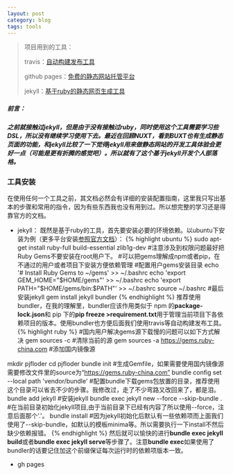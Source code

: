 ```yaml
---
layout: post
category: blog
tags: tools 
---
```


>项目用到的工具：
>
>travis：[自动构建发布工具](https://travis-ci.org/)
>
>github pages：[免费的静态网站托管平台](https://pages.github.com/)
>
>jekyll：[基于ruby的静态网页生成工具](https://jekyllrb.com/)

##### 前言：
##### 之前就接触过jekyll，但是由于没有接触过ruby，同时使用这个工具需要学习些DSL，所以没有继续学习使用下去。最近在回顾NUXT，看到BUXT也有生成静态页面的功能，和jekyll比较了一下觉得jekyll用来做静态网站的开发工具体验会更好一点（可能是更有折腾的感觉吧）。所以就有了这个基于jekyll开发个人部落格。

### 工具安装

在使用任何一个工具之前，其文档必然会有详细的安装配置指南，这里我只写出基本的步骤和常用的指令，因为有些东西我也没有用到过。所以想完整的学习还是得靠官方的文档。

- jekyll：
既然是基于ruby的工具，首先要安装必要的环境依赖。以ubuntu下安装为例（更多平台安装[参照官方文档](https://jekyllrb.com/docs/installation/)）：
{% highlight ubuntu %}
sudo apt-get install ruby-full build-essential zlib1g-dev 
#注意涉及到权限问题最好把Ruby Gems不要安装在root用户下。
#可以把gems理解成npm或者pip，在不通过的用户或者项目下安装方便依赖管理
#配置用户gems安装目录
echo '# Install Ruby Gems to ~/gems' >> ~/.bashrc
echo 'export GEM_HOME="$HOME/gems"' >> ~/.bashrc
echo 'export PATH="$HOME/gems/bin:$PATH"' >> ~/.bashrc
source ~/.bashrc
#最后安装jekyll
gem install jekyll bundler
{% endhighlight %}
推荐使用bundler，在我的理解里，bundler应该作用类似于 npm 的**package-lock.json**和 pip 下的**pip freeze >requirement.txt**用于管理当前项目下各依赖项目的版本。使用bundler也方便后面我们使用travis等自动构建发布工具。
{% highlight ruby %}
#国内用户解决gems源下载慢的问题可以如下方式解决
gem sources -c #清除当前的源
gem sources -a https://gems.ruby-china.com #添加国内镜像源

mkdir pjfloder
cd pjfloder
bundle init #生成Gemfile，如果需要使用国内镜像源需要修改文件里的source为“https://gems.ruby-china.com”
bundle config set --local path 'vendor/bundle' #配置bundle下载gems包放置的目录，推荐使用这个目录可以省去不少的步骤。我修改过，走了不少弯路又改回来了，都是泪。
bundle add jekyll #安装jekyll
bundle exec jekyll new --force --skip-bundle . #在当前目录初始化jekyll项目,由于当前目录下已经有内容了所以使用--force，注意后面那个'.'。
bundle install #因为jekyll初始化后默认有一些依赖项而上面我们使用了--skip-bundle，如默认的模板minima等。所以需要执行一下install不然后缺少依赖报错。
{% endhighlight %}
然后就可以愉快的进行**bundle exec jekyll build**或者**bundle exec jekyll serve**等步骤了。注意**bundle exec**如果使用了bundler的话要记住加这个前缀保证每次运行时的依赖项版本一致。

- gh pages